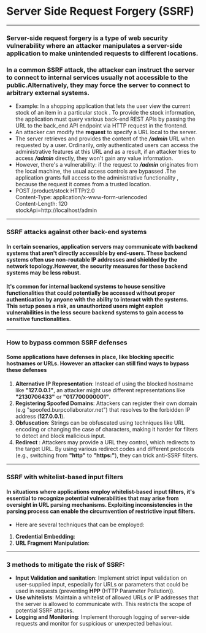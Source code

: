 # Server Side Request Forgery (SSRF)
***
### Server-side request forgery is a type of web security vulnerability where an attacker manipulates a server-side application to make unintended requests to different locations.
### In a common SSRF attack, the attacker can instruct the server to connect to internal services usually not accessible to the public.Alternatively, they may force the server to connect to arbitrary external systems.
* Example: In a shopping application that lets the user view the current stock of an item in a particular stock . To provide the stock information, the application must query various back-end REST APIs by passing the URL to the back_end API endpoint via HTTP request in the frontend.
* An attacker can modify the **request** to specify a URL local to the server.
* The server retrieves and provides the content of the ***/admin*** URL when requested by a user. Ordinarily, only authenticated users can access the administrative features at this URL and as a result, if an attacker tries to access ***/admin*** directly, they won't gain any value information.
* However, there's a vulnerability: if the request to ***/admin*** originates from the local machine, the usual access controls are bypassed .The application grants full access to the administrative functionality , because the request it comes from a trusted location.
* POST /product/stock HTTP/2.0 \
Content-Type: application/x-www-form-urlencoded \
Content-Length: 120 \
stockApi=http://localhost/admin
***
### SSRF attacks against other back-end systems
#### In certain scenarios, application servers may communicate with backend systems that aren't directly accessible by end-users. These backend systems often use non-routable IP addresses and shielded by the network topology.However, the security measures for these backend systems may be less robust.
#### It's common for internal backend systems to house sensitive functionalities that could potentially be accessed without proper authentication by anyone with the ability to interact with the systems. This setup poses a risk, as unauthorized users might exploit vulnerabilities in the less secure backend systems to gain access to sensitive functionalities.
***
### How to bypass common SSRF defenses
#### Some applications have defenses in place, like blocking specific hostnames or URLs. However an attacker can still find ways to bypass these defenses
1. **Alternative IP Representation**: Instead of using the blocked hostname like **"127.0.0.1"**, an attacker might use different representations like **"2130706433"** or **"017700000001"**.
2. **Registering Spoofed Domains**: Attackers can register their own domain (e.g "spoofed.burpcollaborator.net") that resolves to the forbidden IP address (**127.0.0.1**).
3. **Obfuscation**: Strings can be obfuscated using techniques like URL encoding or changing the case of characters, making it harder for filters to detect and block malicious input.
4. **Redirect** : Attackers may provide a URL they control, which redirects to the target URL. By using various redirect codes and different protocols (e.g., switching from **"http"** to **"https:"**), they can trick anti-SSRF filters.
***
### SSRF with whitelist-based input filters
#### In situations where applications employ whitelist-based input filters, it's essential to recognize potential vulnerabilities that may arise from oversight in URL parsing mechanisms. Exploiting inconsistencies in the parsing process can enable the circumvention of restrictive input filters.
* Here are several techniques that can be employed:
1. **Credential Embedding**:
2. **URL Fragment Manipulation**:
***
### 3 methods to mitigate the risk of SSRF:
* **Input Validation and sanitation**: Implement strict input validation on user-supplied input, especially for URLs or parameters that could be used in requests (preventing **HPP** (HTTP Parameter Pollution)).
* **Use whitelists**: Maintain a whitelist of allowed URLs or IP addresses that the server is allowed to communicate with. This restricts the scope of potential SSRF attacks.
* **Logging and Monitoring**: Implement thorough logging of server-side requests and monitor for suspicious or unexpected behaviour.